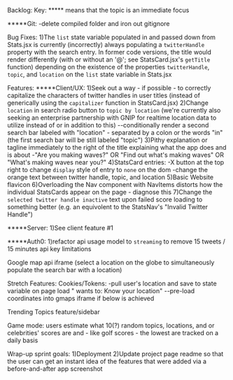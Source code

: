 Backlog:
Key:
***** means that the topic is an immediate focus


*****Git:
-delete compiled folder and iron out gitignore


Bug Fixes:
1)The `list` state variable populated in and passed down from Stats.jsx is currently (incorrectly) always populating a `twitterHandle` property with the search entry. In former code versions, the title would render differently (with or without an '@'; see StatsCard.jsx's `getTitle` function) depending on the existence of the properties `twitterHandle`, `topic`, and `location` on the `list` state variable in Stats.jsx


Features:
*****Client/UX:
1)Seek out a way - if possible - to correctly capitalize the characters of twitter handles in user titles (instead of generically using the `capitalizer` function in StatsCard.jsx)
2)Change `location` in search radio button to `topic by location` (we're currently also seeking an enterprise partnership with GNIP for realtime location data to utilize instead of or in addition to this)
--conditionally render a second search bar labeled with "location" - separated by a colon or the words "in" (the first search bar will be still labeled "topic")
3)Pithy explanation or tagline immediately to the right of the title explaining what the app does and is about
-"Are you making waves?" OR "Find out what's making waves" OR "What's making waves near you?"
4)StatsCard entries:
-X button at the top right to change `display` style of entry to `none` on the dom
-change the orange text between twitter handle, topic, and location
5)Basic Website flavicon
6)Overloading the Nav component with NavItems distorts how the individual StatsCards appear on the page - diagnose this
7)Change the `selected twitter handle inactive` text upon failed score loading to something better (e.g. 
an equivolent to the StatsNav's "Invalid Twitter Handle")



*****Server:
1)See client feature #1

*****Auth0:
1)refactor api usage model to `streaming` to remove 15 tweets / 15 minutes api key limitations


Google map api iframe (select a location on the globe to simultaneously populate the search bar with a location)


Stretch Features:
Cookies/Tokens:
-pull user's location and save to state variable on page load "<web address> wants to: Know your location"
--pre-load coordinates into gmaps iframe if below is achieved


Trending Topics feature/sidebar

Game mode: users estimate what 10(?) random topics, locations, and or celebrities' scores are and - like golf scores - the lowest are tracked on a daily basis




Wrap-up sprint goals:
1)Deployment
2)Update project page readme so that the user can get an instant idea of the features that were added via a before-and-after app screenshot